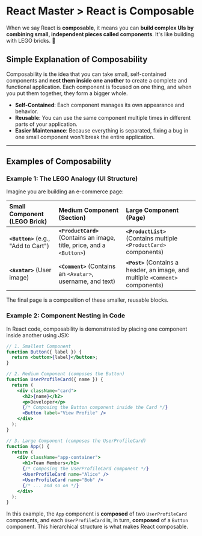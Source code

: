 # React Master > React is Composable

When we say React is **composable**, it means you can **build complex UIs by combining small, independent pieces called components**. It's like building with LEGO bricks. 🧱

## Simple Explanation of Composability

Composability is the idea that you can take small, self-contained components and **nest them inside one another** to create a complete and functional application. Each component is focused on one thing, and when you put them together, they form a bigger whole.

* **Self-Contained**: Each component manages its own appearance and behavior.
* **Reusable**: You can use the same component multiple times in different parts of your application.
* **Easier Maintenance**: Because everything is separated, fixing a bug in one small component won't break the entire application.

---

## Examples of Composability

### Example 1: The LEGO Analogy (UI Structure)

Imagine you are building an e-commerce page:

| Small Component (LEGO Brick) | Medium Component (Section) | Large Component (Page) |
| :--- | :--- | :--- |
| **`<Button>`** (e.g., "Add to Cart") | **`<ProductCard>`** (Contains an image, title, price, and a `<Button>`) | **`<ProductList>`** (Contains multiple `<ProductCard>` components) |
| **`<Avatar>`** (User image) | **`<Comment>`** (Contains an `<Avatar>`, username, and text) | **`<Post>`** (Contains a header, an image, and multiple `<Comment>` components) |

The final page is a composition of these smaller, reusable blocks.

### Example 2: Component Nesting in Code

In React code, composability is demonstrated by placing one component inside another using JSX:

```jsx
// 1. Smallest Component
function Button({ label }) {
  return <button>{label}</button>;
}

// 2. Medium Component (composes the Button)
function UserProfileCard({ name }) {
  return (
    <div className="card">
      <h2>{name}</h2>
      <p>Developer</p>
      {/* Composing the Button component inside the Card */}
      <Button label="View Profile" /> 
    </div>
  );
}

// 3. Large Component (composes the UserProfileCard)
function App() {
  return (
    <div className="app-container">
      <h1>Team Members</h1>
      {/* Composing the UserProfileCard component */}
      <UserProfileCard name="Alice" /> 
      <UserProfileCard name="Bob" />
      {/* ... and so on */}
    </div>
  );
}
```

In this example, the `App` component is **composed** of two `UserProfileCard` components, and each `UserProfileCard` is, in turn, **composed** of a `Button` component. This hierarchical structure is what makes React composable.
